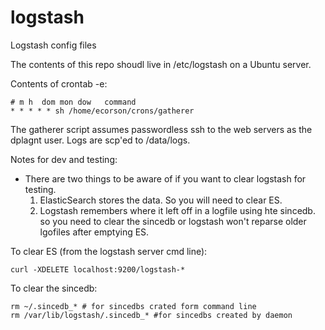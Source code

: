logstash
========

Logstash config files

The contents of this repo shoudl live in /etc/logstash on a Ubuntu server.

Contents of crontab -e:

    # m h  dom mon dow   command
    * * * * * sh /home/ecorson/crons/gatherer

The gatherer script assumes passwordless ssh to the web servers as the dplagnt user. Logs are scp'ed to /data/logs.

Notes for dev and testing:

 - There are two things to be aware of if you want to clear logstash for testing.
    1. ElasticSearch stores the data.  So you will need to clear ES.
    2. Logstash remembers where it left off in a logfile using hte sincedb. so you need to clear the sincedb or logstash won't reparse older lgofiles after emptying ES.

To clear ES (from the logstash server cmd line):

    curl -XDELETE localhost:9200/logstash-*
    
To clear the sincedb:

    rm ~/.sincedb_* # for sincedbs crated form command line
    rm /var/lib/logstash/.sincedb_* #for sincedbs created by daemon

